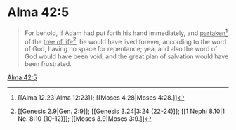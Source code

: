 # Alma 42:5

> For behold, if Adam had put forth his hand immediately, and <u>partaken</u>[^a] of the <u>tree of life</u>[^b], he would have lived forever, according to the word of God, having no space for repentance; yea, and also the word of God would have been void, and the great plan of salvation would have been frustrated.

[Alma 42:5](https://www.churchofjesuschrist.org/study/scriptures/bofm/alma/42?lang=eng&id=p5#p5)


[^a]: [[Alma 12.23|Alma 12:23]]; [[Moses 4.28|Moses 4:28.]]
[^b]: [[Genesis 2.9|Gen. 2:9]]; [[Genesis 3.24|3:24 (22-24)]]; [[1 Nephi 8.10|1 Ne. 8:10 (10-12)]]; [[Moses 3.9|Moses 3:9.]]

